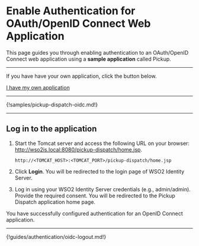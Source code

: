 # Enable Authentication for OAuth/OpenID Connect Web Application

This page guides you through enabling authentication to an OAuth/OpenID Connect web application using a **sample application** called Pickup. 

----
If you have have your own application, click the button below.

<a class="samplebtn_a" href="../../guides/authentication/regular-webapp-oidc" target="_blank" rel="nofollow noopener">I have my own application</a>

----

{!samples/pickup-dispatch-oidc.md!}

----

## Log in to the application

1. Start the Tomcat server and access the following URL on your browser: <http://wso2is.local:8080/pickup-dispatch/home.jsp>.

	```
	http://<TOMCAT_HOST>:<TOMCAT_PORT>/pickup-dispatch/home.jsp
	```

2. Click **Login**. You will be redirected to the login page of WSO2 Identity Server. 

3. Log in using your WSO2 Identity Server credentials (e.g., admin/admin). Provide the required consent. You will be redirected to the Pickup Dispatch application home page.

You have successfully configured authentication for an OpenID Connect application.

----

{!guides/authentication/oidc-logout.md!}





